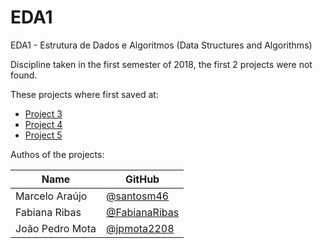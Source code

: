 # EDA1
EDA1 - Estrutura de Dados e Algoritmos (Data Structures and Algorithms)

Discipline taken in the first semester of 2018, the first 2 projects were not found.<br>

These projects where first saved at:
* [Project 3](https://github.com/jpmota2208/ed1Trabalho3)<br>
* [Project 4](https://github.com/jpmota2208/ed1Trabalho4)<br>
* [Project 5](https://github.com/marcelo046/ed1Trabalho5)<br>

Authos of the projects:<br>

| Name | GitHub |
|--|--|
| Marcelo Araújo | [@santosm46](https://github.com/santosm46) |
| Fabiana Ribas | [@FabianaRibas](https://github.com/FabianaRibas) |
| João Pedro Mota | [@jpmota2208](https://github.com/jpmota2208) |
